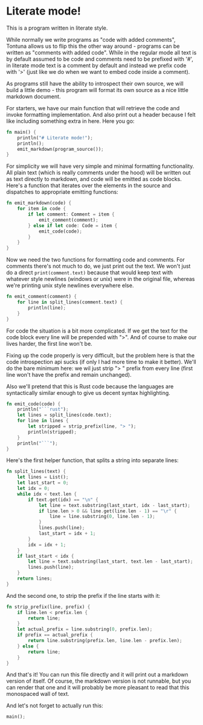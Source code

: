 # Literate mode!

This is a program written in literate style.

While normally we write programs as "code with added comments", Tontuna allows
us to flip this the other way around - programs can be written as "comments with
added code". While in the regular mode all text is by default assumed to be
code and comments need to be prefixed with '#', in literate mode text is a
comment by default and instead we prefix code with '>' (just like we do when we
want to embed code inside a comment).

As programs still have the ability to introspect their own source, we will build
a little demo - this program will format its own source as a nice little
markdown document.

For starters, we have our main function that will retrieve the code and invoke
formatting implementation. And also print out a header because I felt like
including something extra in here. Here you go:

```rust
fn main() {
    println("# Literate mode!");
    println();
    emit_markdown(program_source());
}
```

For simplicity we will have very simple and minimal formatting functionality.
All plain text (which is really comments under the hood) will be written out as
text directly to markdown, and code will be emitted as code blocks. Here's a
function that iterates over the elements in the source and dispatches to
appropriate emitting functions:

```rust
fn emit_markdown(code) {
    for item in code {
        if let comment: Comment = item {
            emit_comment(comment);
        } else if let code: Code = item {
            emit_code(code);
        }
    }
}
```

Now we need the two functions for formatting code and comments. For comments
there's not much to do, we just print out the text. We won't just do a direct
`print(comment.text)` because that would keep text with whatever style newlines
(windows or unix) were in the original file, whereas we're printing unix style
newlines everywhere else.

```rust
fn emit_comment(comment) {
    for line in split_lines(comment.text) {
        println(line);
    }
}
```

For code the situation is a bit more complicated. If we get the text for the
code block every line will be prepended with ">". And of course to make our
lives harder, the first line won't be.

Fixing up the code properly is very difficult, but the problem here is that the
code introspection api sucks (if only I had more time to make it better). We'll
do the bare minimum here: we wil just strip "> " prefix from every line (first
line won't have the prefix and remain unchanged).

Also we'll pretend that this is Rust code because the languages are
syntactically similar enough to give us decent syntax highlighting.

```rust
fn emit_code(code) {
    println("```rust");
    let lines = split_lines(code.text);
    for line in lines {
        let stripped = strip_prefix(line, "> ");
        println(stripped);
    }
    println("```");
}
```

Here's the first helper function, that splits a string into separate lines:

```rust
fn split_lines(text) {
    let lines = List();
    let last_start = 0;
    let idx = 0;
    while idx < text.len {
        if text.get(idx) == "\n" {
            let line = text.substring(last_start, idx - last_start);
            if line.len > 0 && line.get(line.len - 1) == "\r" {
                line = line.substring(0, line.len - 1);
            }
            lines.push(line);
            last_start = idx + 1;
        }
        idx = idx + 1;
    }
    if last_start < idx {
        let line = text.substring(last_start, text.len - last_start);
        lines.push(line);
    }
    return lines;
}
```

And the second one, to strip the prefix if the line starts with it:

```rust
fn strip_prefix(line, prefix) {
    if line.len < prefix.len {
        return line;
    }
    let actual_prefix = line.substring(0, prefix.len);
    if prefix == actual_prefix {
        return line.substring(prefix.len, line.len - prefix.len);
    } else {
        return line;
    }
}
```

And that's it! You can run this file directly and it will print out a markdown
version of itself. Of course, the markdown version is not runnable, but you can
render that one and it will probably be more pleasant to read that this
monospaced wall of text.

And let's not forget to actually run this:

```rust
main();
```
